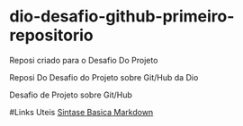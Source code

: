 # dio-desafio-github-primeiro-repositorio


Reposi  criado para o Desafio Do Projeto

Reposi  Do  Desafio do Projeto  sobre Git/Hub da Dio

Desafio de Projeto sobre Git/Hub


#Links Uteis [Sintase Basica Markdown](https://www.markdownguide.org/basic-syntax/)
